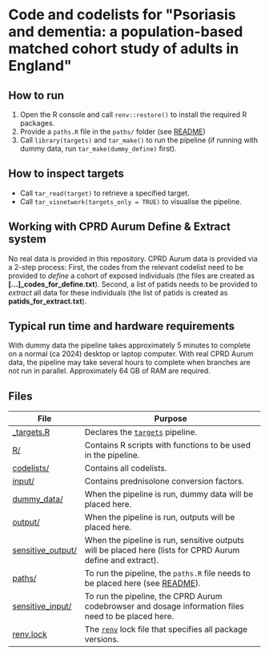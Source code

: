 # Code and codelists for "Psoriasis and dementia: a population-based matched cohort study of adults in England"

## How to run

1.  Open the R console and call `renv::restore()` to install the required R packages.
2.  Provide a `paths.R` file in the `paths/` folder (see [README](paths/README.md))
3.  Call `library(targets)` and `tar_make()` to run the pipeline (if running with dummy data, run `tar_make(dummy_define)` first).

## How to inspect targets

-   Call `tar_read(target)` to retrieve a specified target.
-   Call `tar_visnetwork(targets_only = TRUE)` to visualise the pipeline.

## Working with CPRD Aurum Define & Extract system

No real data is provided in this repository. CPRD Aurum data is provided via a 2-step process: First, the codes from the relevant codelist need to be provided to *define* a cohort of exposed individuals (the files are created as **[...]\_codes_for_define.txt**). Second, a list of patids needs to be provided to *extract* all data for these individuals (the list of patids is created as **patids_for_extract.txt**).

## Typical run time and hardware requirements

With dummy data the pipeline takes approximately 5 minutes to complete on a normal (ca 2024) desktop or laptop computer. With real CPRD Aurum data, the pipeline may take several hours to complete when branches are not run in parallel. Approximately 64 GB of RAM are required.

## Files

| File                                   | Purpose                                                                                                        |
|----------------------------------------|----------------------------------------------------------------------------------------------------------------|
| [\_targets.R](_targets.R)              | Declares the [`targets`](https://docs.ropensci.org/targets) pipeline.                                          |
| [R/](R/)                               | Contains R scripts with functions to be used in the pipeline.                                                  |
| [codelists/](codelists/)               | Contains all codelists.                                                                                        |
| [input/](input/)                       | Contains prednisolone conversion factors.                                                                      |
| [dummy_data/](dummy_data/)             | When the pipeline is run, dummy data will be placed here.                                                      |
| [output/](output/)                     | When the pipeline is run, outputs will be placed here.                                                         |
| [sensitive_output/](sensitive_output/) | When the pipeline is run, sensitive outputs will be placed here (lists for CPRD Aurum define and extract).     |
| [paths/](paths/)                       | To run the pipeline, the `paths.R` file needs to be placed here (see [README](paths/README.md)).               |
| [sensitive_input/](sensitive_input/)   | To run the pipeline, the CPRD Aurum codebrowser and dosage information files need to be placed here.           |
| [renv.lock](renv.lock)                 | The [`renv`](https://rstudio.github.io/renv/articles/renv.html) lock file that specifies all package versions. |
